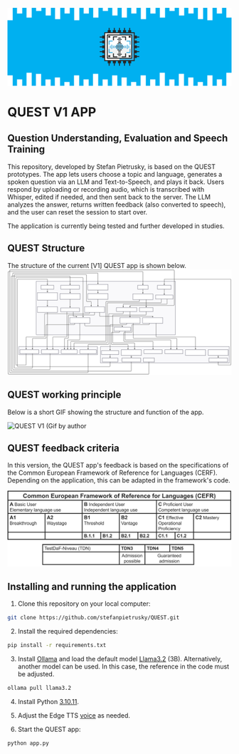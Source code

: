 ![](images/QUEST_Logo.png)

# QUEST V1 APP
## Question Understanding, Evaluation and Speech Training

This repository, developed by Stefan Pietrusky, is based on the QUEST prototypes. The app lets users choose a topic and language, generates a spoken question via an LLM and Text-to-Speech, and plays it back. Users respond by uploading or recording audio, which is transcribed with Whisper, edited if needed, and then sent back to the server. The LLM analyzes the answer, returns written feedback (also converted to speech), and the user can reset the session to start over.

The application is currently being tested and further developed in studies.

## QUEST Structure
The structure of the current [V1] QUEST app is shown below.
![QUEST V1 Structure (SVG created with Mermaid](images/QUESTV1_APP.svg)

## QUEST working principle
Below is a short GIF showing the structure and function of the app.

![QUEST V1 (Gif by author](images/QUESTV1_APP.gif)

## QUEST feedback criteria
In this version, the QUEST app's feedback is based on the specifications of the Common European Framework of Reference for Languages (CERF). Depending on the application, this can be adapted in the framework's code.

![Making IEC available via the Internet (Image by author)](images/QUESTV1_FC.png)

## Installing and running the application 
1. Clone this repository on your local computer: 
```bash 
git clone https://github.com/stefanpietrusky/QUEST.git
```
2. Install the required dependencies:
```bash 
pip install -r requirements.txt
```
3. Install [Ollama](https://ollama.com/) and load the default model [Llama3.2](https://ollama.com/library/llama3.2) (3B). Alternatively, another model can be used. In this case, the reference in the code must be adjusted.
```bash 
ollama pull llama3.2
```
4. Install Python [3.10.11](https://www.python.org/downloads/release/python-31011/).
5. Adjust the Edge TTS [voice](https://gist.github.com/BettyJJ/17cbaa1de96235a7f5773b8690a20462) as needed.

6. Start the QUEST app:
```bash 
python app.py
```
